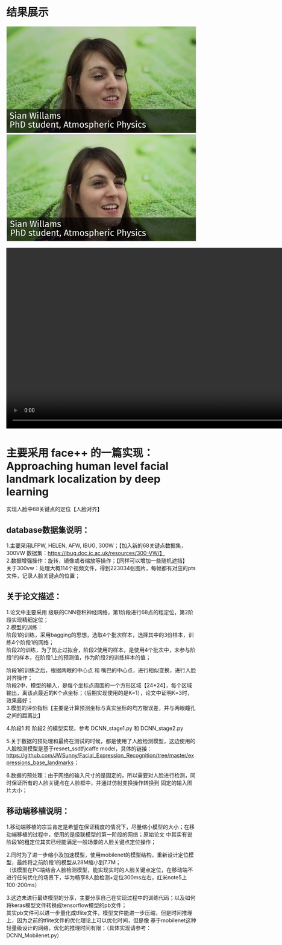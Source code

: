 # 结果展示
![关键点定位-01](img1.png)
![关键点定位-01](img2.png)

<video src="video_DCNN.mp4" controls="" height=480 width=1280> </video>

# 主要采用 face++ 的一篇实现：Approaching human level facial landmark localization by deep learning  
实现人脸中68关键点的定位【人脸对齐】  

## database数据集说明：  
1.主要采用LFPW, HELEN, AFW, IBUG, 300W；【加入新的68关键点数据集，300VW 数据集：https://ibug.doc.ic.ac.uk/resources/300-VW/】  
2.数据增强操作：旋转，镜像或者缩放等操作；【同样可以增加一些随机遮挡】  
关于300vw：处理大概114个视频文件，得到223034张图片，每帧都有对应的pts文件，记录人脸关键点的位置；  

## 关于论文描述：  
1.论文中主要采用 级联的CNN卷积神经网络，第1阶段进行68点的粗定位，第2阶段实现精细定位；  
2.模型的训练：  
阶段1的训练，采用bagging的思想，选取4个批次样本，选择其中的3份样本，训练4个阶段1的网络；  
阶段2的训练，为了防止过拟合，阶段2使用的样本，是使用4个批次中，未参与阶段1的样本，在阶段1上的预测值，作为阶段2的训练样本的值；  

阶段1的训练之后，根据两眼的中心点 和 嘴巴的中心点，进行相似变换，进行人脸对齐操作；  
阶段2中，模型的输入，是每个坐标点周围的一个方形区域【24*24】，每个区域输出，离该点最近的K个点坐标；（后期实现使用的是K=1），论文中证明K=3时，效果最好；  
3.模型的评价指标【主要是计算预测坐标与真实坐标的均方根误差，并与两眼瞳孔之间的距离比】  

4.阶段1 和 阶段2 的模型实现，参考 DCNN_stage1.py 和 DCNN_stage2.py  

5.关于数据的预处理和最终在测试的时候，都是使用了人脸检测模型，这边使用的人脸检测模型是基于resnet_ssd的caffe model，具体的链接：  
<https://github.com/JWSunny/Facial_Expression_Recognition/tree/master/expressions_base_landmarks>；  

6.数据的预处理：由于网络的输入尺寸的是固定的，所以需要对人脸进行检测，同时保证所有的人脸关键点在人脸框中，并通过仿射变换操作转换到
固定的输入图片大小；  


## 移动端移植说明：  
1.移动端移植的宗旨肯定是希望在保证精度的情况下，尽量缩小模型的大小；在移动端移植的过程中，使用的是级联模型的第一阶段的网络；原始论文
中其实有说阶段1的粗定位其实已经能满足一般场景的人脸关键点定位操作；  

2.同时为了进一步缩小及加速模型，使用mobilenet的模型结构，重新设计定位模型，最终将之前阶段1的模型从28M缩小到7.7M；  
（该模型在PC端结合人脸检测模型，能实现实时的人脸关键点定位，在移动端不进行任何优化的场景下，华为畅享8人脸检测+定位300ms左右，红米note5上100-200ms）  

3.这边未进行最终模型的分享，主要分享自己在实现过程中的训练代码；以及如何将keras模型文件转换成tensorflow模型的pb文件；  
其实pb文件可以进一步量化成tflite文件，模型文件能进一步压缩，但是时间推理上，因为之前的tflite文件的优化理论上可以优化时间，但是像
基于mobilenet这种轻量级设计的网络，优化的推理时间有限；（具体实现请参考：DCNN_Mobilenet.py）  
